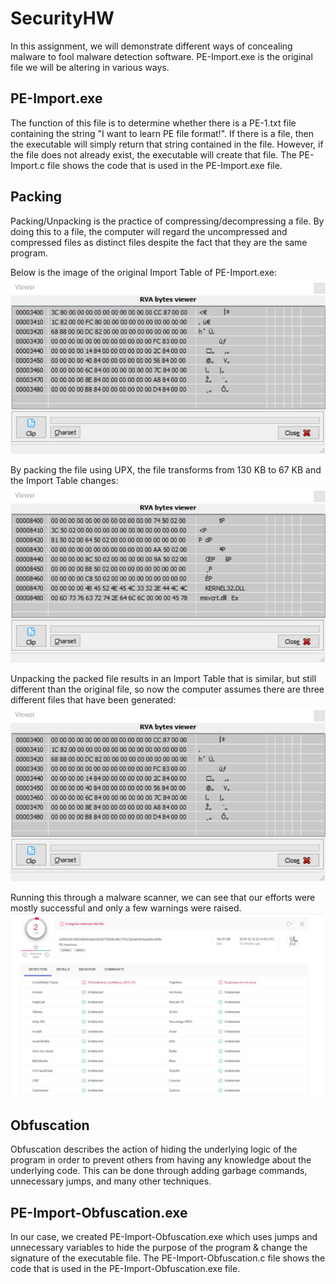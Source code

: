 # SecurityHW
In this assignment, we will demonstrate different ways of concealing malware to fool malware detection software.
PE-Import.exe is the original file we will be altering in various ways.


## PE-Import.exe
The function of this file is to determine whether there is a PE-1.txt file containing the string "I want to learn PE file format!". If there is a file, then the executable will simply return that string contained in the file. However, if the file does not already exist, the executable will create that file.
The PE-Import.c file shows the code that is used in the PE-Import.exe file.


## Packing
Packing/Unpacking is the practice of compressing/decompressing a file. By doing this to a file, the computer will regard the uncompressed and compressed files as distinct files despite the fact that they are the same program.

Below is the image of the original Import Table of PE-Import.exe:
![PE-Import.exe Import Table](Images/PE-Import-OG.JPG)

By packing the file using UPX, the file transforms from 130 KB to 67 KB and the Import Table changes:
![PeImportPACKED.exe Import Table](Images/PE-Import-PACKED.JPG)

Unpacking the packed file results in an Import Table that is similar, but still different than the original file, so now the computer assumes there are three different files that have been generated:
![PeImportUNPACKED.exe Import Table](Images/PE-Import-UNPACKED.JPG)

Running this through a malware scanner, we can see that our efforts were mostly successful and only a few warnings were raised.
![Photo of Malware Scanner results for Packing/Unpacking](Images/Anti-Malware-Packing.JPG)


## Obfuscation
Obfuscation describes the action of hiding the underlying logic of the program in order to prevent others from having any knowledge about the underlying code. This can be done through adding garbage commands, unnecessary jumps, and many other techniques. 

## PE-Import-Obfuscation.exe
In our case, we created PE-Import-Obfuscation.exe which uses jumps and unnecessary variables to hide the purpose of the program & change the signature of the executable file.
The PE-Import-Obfuscation.c file shows the code that is used in the PE-Import-Obfuscation.exe file.

